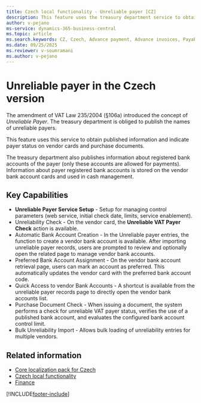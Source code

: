 ```yaml
---
title: Czech local functionality - Unreliable payer [CZ]
description: This feature uses the treasury department service to obtain published information and indicate the payer status on vendor cards and purchase documents.
author: v-pejano
ms-service: dynamics-365-business-central
ms.topic: article
ms.search.keywords: CZ, Czech, Advance payment, Advance invoices, Payables, Finance,  Cash, Cash Desk
ms.date: 09/25/2025
ms.reviewer: v-soumramani
ms.author: v-pejano
---
```


# Unreliable payer in the Czech version

The amendment of VAT Law 235/2004 (§106a) introduced the concept of *Unreliable Payer*. The treasury department is obliged to publish the names of unreliable payers.

This feature uses this service to obtain published information and indicate payer status on vendor cards and purchase documents.

The treasury department also publishes information about registered bank accounts of the payer (only these accounts are allowed for payments). Information about payer registered bank accounts is stored on the vendor bank account cards and used in cash management.

## Key Capabilities

- **Unreliable Payer Service Setup** - Setup for managing control parameters (web service, initial check date, limits, service enablement).
- Unreliability Check - On the vendor card, the **Unreliable VAT Payer Check** action is available.
- Automatic Bank Account Creation - In the Unreliable payer entries, the function to create a vendor bank account is available. After importing unreliable payer records, users are prompted to review and optionally open the related page to manage vendor bank accounts.
- Preferred Bank Account Assignment - On the vendor bank account retrieval page, users can mark an account as preferred. This automatically updates the vendor card with the preferred bank account code.
- Quick Access to vendor Bank Accounts - A shortcut is available from the unreliable payer records page to directly open the vendor bank accounts list.
- Purchase Document Check - When issuing a document, the system performs a check for unreliable VAT payer status, verifies the use of a published bank account, and evaluates the configured bank account control limit.
- Bulk Unreliability Import - Allows bulk loading of unreliability entries for multiple vendors.

## Related information

- [Core localization pack for Czech](ui-extensions-core-localization-pack-cz.md)  
- [Czech local functionality](czech-local-functionality.md)  
- [Finance](../../finance.md)  

[!INCLUDE[footer-include](../../includes/footer-banner.md)]
